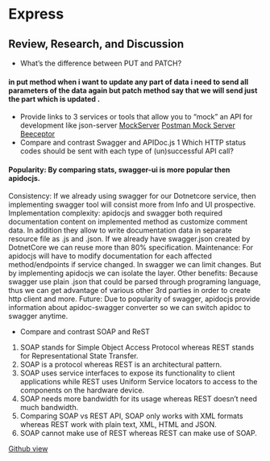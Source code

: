 # Express
## Review, Research, and Discussion
+ What’s the difference between PUT and PATCH?
#### in put method when i want to update any part of data i need to send all parameters of the data again but patch method say that we will send just the part which is updated .
+ Provide links to 3 services or tools that allow you to “mock” an API for development like json-server
[MockServer](https://www.mock-server.com/)
[Postman Mock Server](https://www.postman.com/)
[ Beeceptor](https://beeceptor.com/)
+ Compare and contrast Swagger and APIDoc.js 1 Which HTTP status codes should be sent with each type of (un)successful API call?
#### Popularity: By comparing stats,  swagger-ui is more popular then apidocjs.
Consistency: If we already using swagger for our Dotnetcore service, then implementing swagger tool will consist more from Info and UI prospective.
Implementation complexity: apidocjs and swagger both required documentation content on implemented method as customize comment data. In addition they allow to write documentation data in separate resource file as .js and .json. If we already have swagger.json created by DotnetCore we can reuse more than 80% specification.
 Maintenance: For apidocjs will have to modify documentation for each affected method/endpoints if service changed. In swagger we can limit changes. But by implementing apidocjs we can isolate the layer.
Other benefits: Because swagger use plain .json that could be parsed through programing language, thus we can get advantage of various other 3rd parties in order to create http client and more. 
Future: Due to popularity of swagger, apidocjs provide information about apidoc-swagger converter so we can switch apidoc to swagger anytime.

+ Compare and contrast SOAP and ReST
1. SOAP stands for Simple Object Access Protocol whereas REST stands for Representational State Transfer.
2. SOAP is a protocol whereas REST is an architectural pattern.
3. SOAP uses service interfaces to expose its functionality to client applications while REST uses Uniform Service locators to access to the components on the hardware device.
4. SOAP needs more bandwidth for its usage whereas REST doesn’t need much bandwidth.
5. Comparing SOAP vs REST API, SOAP only works with XML formats whereas REST work with plain text, XML, HTML and JSON.
6. SOAP cannot make use of REST whereas REST can make use of SOAP.

[Github view](https://github.com/sbkhaloof/growthmindsit)

